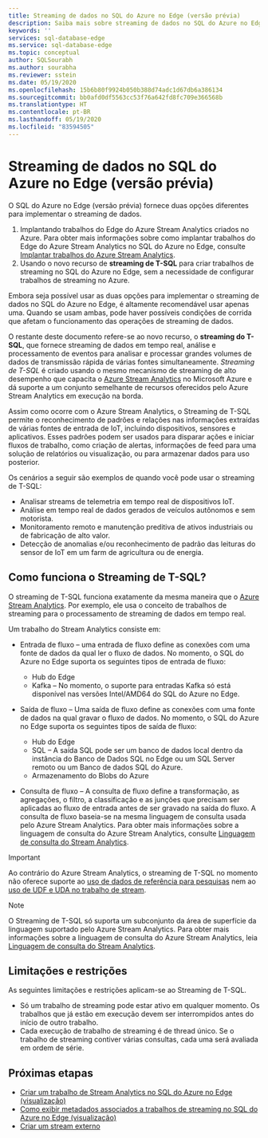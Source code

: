 ```yaml
---
title: Streaming de dados no SQL do Azure no Edge (versão prévia)
description: Saiba mais sobre streaming de dados no SQL do Azure no Edge (versão prévia)
keywords: ''
services: sql-database-edge
ms.service: sql-database-edge
ms.topic: conceptual
author: SQLSourabh
ms.author: sourabha
ms.reviewer: sstein
ms.date: 05/19/2020
ms.openlocfilehash: 15b6b80f9924b050b388d74adc1d67db6a386134
ms.sourcegitcommit: bb0afd0df5563cc53f76a642fd8fc709e366568b
ms.translationtype: HT
ms.contentlocale: pt-BR
ms.lasthandoff: 05/19/2020
ms.locfileid: "83594505"
---
```

# <a name="data-streaming-in-azure-sql-edge-preview"></a>Streaming de dados no SQL do Azure no Edge (versão prévia)

O SQL do Azure no Edge (versão prévia) fornece duas opções diferentes para implementar o streaming de dados. 

1. Implantando trabalhos do Edge do Azure Stream Analytics criados no Azure. Para obter mais informações sobre como implantar trabalhos do Edge do Azure Stream Analytics no SQL do Azure no Edge, consulte [Implantar trabalhos do Azure Stream Analytics](deploy-dacpac.md).
2. Usando o novo recurso de **streaming de T-SQL** para criar trabalhos de streaming no SQL do Azure no Edge, sem a necessidade de configurar trabalhos de streaming no Azure. 

Embora seja possível usar as duas opções para implementar o streaming de dados no SQL do Azure no Edge, é altamente recomendável usar apenas uma. Quando se usam ambas, pode haver possíveis condições de corrida que afetam o funcionamento das operações de streaming de dados.

O restante deste documento refere-se ao novo recurso, o **streaming do T-SQL**, que fornece streaming de dados em tempo real, análise e processamento de eventos para analisar e processar grandes volumes de dados de transmissão rápida de várias fontes simultaneamente. *Streaming de T-SQL* é criado usando o mesmo mecanismo de streaming de alto desempenho que capacita o [Azure Stream Analytics](https://docs.microsoft.com/azure/stream-analytics/stream-analytics-introduction) no Microsoft Azure e dá suporte a um conjunto semelhante de recursos oferecidos pelo Azure Stream Analytics em execução na borda.

Assim como ocorre com o Azure Stream Analytics, o Streaming de T-SQL permite o reconhecimento de padrões e relações nas informações extraídas de várias fontes de entrada de IoT, incluindo dispositivos, sensores e aplicativos. Esses padrões podem ser usados para disparar ações e iniciar fluxos de trabalho, como criação de alertas, informações de feed para uma solução de relatórios ou visualização, ou para armazenar dados para uso posterior. 

Os cenários a seguir são exemplos de quando você pode usar o streaming de T-SQL:

* Analisar streams de telemetria em tempo real de dispositivos IoT.
* Análise em tempo real de dados gerados de veículos autônomos e sem motorista.
* Monitoramento remoto e manutenção preditiva de ativos industriais ou de fabricação de alto valor.
* Detecção de anomalias e/ou reconhecimento de padrão das leituras do sensor de IoT em um farm de agricultura ou de energia.

## <a name="how-does-t-sql-streaming-work"></a>Como funciona o Streaming de T-SQL?

O streaming de T-SQL funciona exatamente da mesma maneira que o [Azure Stream Analytics](https://docs.microsoft.com/azure/stream-analytics/stream-analytics-introduction#how-does-stream-analytics-work). Por exemplo, ele usa o conceito de trabalhos de streaming para o processamento de streaming de dados em tempo real. 

Um trabalho do Stream Analytics consiste em:

- Entrada de fluxo – uma entrada de fluxo define as conexões com uma fonte de dados da qual ler o fluxo de dados. No momento, o SQL do Azure no Edge suporta os seguintes tipos de entrada de fluxo:
    - Hub do Edge
    - Kafka – No momento, o suporte para entradas Kafka só está disponível nas versões Intel/AMD64 do SQL do Azure no Edge.

- Saída de fluxo – Uma saída de fluxo define as conexões com uma fonte de dados na qual gravar o fluxo de dados. No momento, o SQL do Azure no Edge suporta os seguintes tipos de saída de fluxo:
    - Hub do Edge
    - SQL – A saída SQL pode ser um banco de dados local dentro da instância do Banco de Dados SQL no Edge ou um SQL Server remoto ou um Banco de dados SQL do Azure. 
    - Armazenamento do Blobs do Azure

- Consulta de fluxo – A consulta de fluxo define a transformação, as agregações, o filtro, a classificação e as junções que precisam ser aplicadas ao fluxo de entrada antes de ser gravado na saída do fluxo. A consulta de fluxo baseia-se na mesma linguagem de consulta usada pelo Azure Stream Analytics. Para obter mais informações sobre a linguagem de consulta do Azure Stream Analytics, consulte [Linguagem de consulta do Stream Analytics](https://docs.microsoft.com/stream-analytics-query/stream-analytics-query-language-reference?).

> [!IMPORTANT]
> Ao contrário do Azure Stream Analytics, o streaming de T-SQL no momento não oferece suporte ao [uso de dados de referência para pesquisas](https://docs.microsoft.com/azure/stream-analytics/stream-analytics-use-reference-data) nem ao [uso de UDF e UDA no trabalho de stream](https://docs.microsoft.com/azure/stream-analytics/streaming-technologies#you-want-to-write-udfs-udas-and-custom-deserializers-in-a-language-other-than-javascript-or-c).

> [!NOTE]
> O Streaming de T-SQL só suporta um subconjunto da área de superfície da linguagem suportado pelo Azure Stream Analytics. Para obter mais informações sobre a linguagem de consulta do Azure Stream Analytics, leia [Linguagem de consulta do Stream Analytics](https://docs.microsoft.com/stream-analytics-query/stream-analytics-query-language-reference?).

## <a name="limitations-and-restrictions"></a>Limitações e restrições

As seguintes limitações e restrições aplicam-se ao Streaming de T-SQL. 

- Só um trabalho de streaming pode estar ativo em qualquer momento. Os trabalhos que já estão em execução devem ser interrompidos antes do início de outro trabalho.
- Cada execução de trabalho de streaming é de thread único. Se o trabalho de streaming contiver várias consultas, cada uma será avaliada em ordem de série.

## <a name="next-steps"></a>Próximas etapas

- [Criar um trabalho de Stream Analytics no SQL do Azure no Edge (visualização) ](create-stream-analytics-job.md)
- [Como exibir metadados associados a trabalhos de streaming no SQL do Azure no Edge (visualização) ](streaming-catalog-views.md)
- [Criar um stream externo](create-external-stream-transact-sql.md)